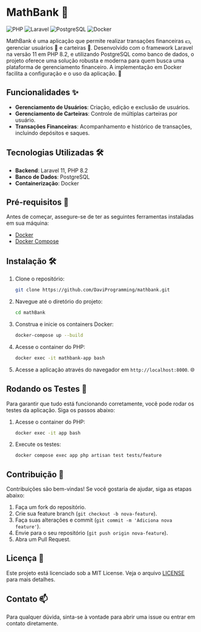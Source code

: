 # MathBank 🏦

![PHP](https://img.shields.io/badge/PHP-8.2-blue.svg)
![Laravel](https://img.shields.io/badge/Laravel-11.x-orange.svg)
![PostgreSQL](https://img.shields.io/badge/PostgreSQL-15.x-black.svg)
![Docker](https://img.shields.io/badge/Docker-20.x-brightgreen.svg)

MathBank é uma aplicação que permite realizar transações financeiras 💵, gerenciar usuários 👥 e carteiras 💼. Desenvolvido com o framework Laravel na versão 11 em PHP 8.2, e utilizando PostgreSQL como banco de dados, o projeto oferece uma solução robusta e moderna para quem busca uma plataforma de gerenciamento financeiro. A implementação em Docker facilita a configuração e o uso da aplicação. 🚀

## Funcionalidades ✨

- **Gerenciamento de Usuários**: Criação, edição e exclusão de usuários.
- **Gerenciamento de Carteiras**: Controle de múltiplas carteiras por usuário.
- **Transações Financeiras**: Acompanhamento e histórico de transações, incluindo depósitos e saques.

## Tecnologias Utilizadas 🛠️

- **Backend**: Laravel 11, PHP 8.2
- **Banco de Dados**: PostgreSQL
- **Containerização**: Docker

## Pré-requisitos 🔧

Antes de começar, assegure-se de ter as seguintes ferramentas instaladas em sua máquina:

- [Docker](https://www.docker.com/get-started)
- [Docker Compose](https://docs.docker.com/compose/)

## Instalação 🛠️

1. Clone o repositório:
    ```bash
   git clone https://github.com/DaviProgramming/mathbank.git
    ```
2. Navegue até o diretório do projeto:

   ```bash
   cd mathBank
   ```

3. Construa e inicie os containers Docker:

   ```bash
   docker-compose up --build
   ```

4. Acesse o container do PHP:

   ```bash
   docker exec -it mathbank-app bash
   ```

5. Acesse a aplicação através do navegador em `http://localhost:8000`. 🌐

## Rodando os Testes 🧪

Para garantir que tudo está funcionando corretamente, você pode rodar os testes da aplicação. Siga os passos abaixo:

1. Acesse o container do PHP:
   ```bash
   docker exec -it app bash
   ```

2. Execute os testes:
   ```bash
   docker compose exec app php artisan test tests/feature
   ```

## Contribuição 🤝

Contribuições são bem-vindas! Se você gostaria de ajudar, siga as etapas abaixo:

1. Faça um fork do repositório.
2. Crie sua feature branch (`git checkout -b nova-feature`).
3. Faça suas alterações e commit (`git commit -m 'Adiciona nova feature'`).
4. Envie para o seu repositório (`git push origin nova-feature`).
5. Abra um Pull Request.

## Licença 📄

Este projeto está licenciado sob a MIT License. Veja o arquivo [LICENSE](LICENSE) para mais detalhes.

## Contato 📫

Para qualquer dúvida, sinta-se à vontade para abrir uma issue ou entrar em contato diretamente.
